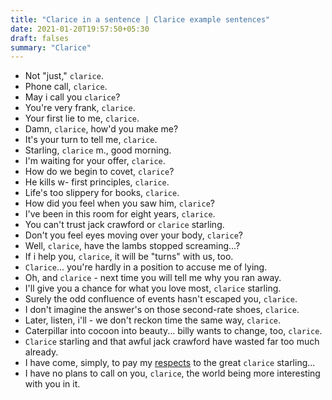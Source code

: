 ```yaml
---
title: "Clarice in a sentence | Clarice example sentences"
date: 2021-01-20T19:57:50+05:30
draft: falses
summary: "Clarice"
---
```

- Not "just," `clarice`.
- Phone call, `clarice`.
- May i call you `clarice`?
- You're very frank, `clarice`.
- Your first lie to me, `clarice`.
- Damn, `clarice`, how'd you make me?
- It's your turn to tell me, `clarice`.
- Starling, `clarice` m., good morning.
- I'm waiting for your offer, `clarice`.
- How do we begin to covet, `clarice`?
- He kills w- first principles, `clarice`.
- Life's too slippery for books, `clarice`.
- How did you feel when you saw him, `clarice`?
- I've been in this room for eight years, `clarice`.
- You can't trust jack crawford or `clarice` starling.
- Don't you feel eyes moving over your body, `clarice`?
- Well, `clarice`, have the lambs stopped screaming...?
- If i help you, `clarice`, it will be "turns" with us, too.
- `Clarice`... you're hardly in a position to accuse me of lying.
- Oh, and `clarice` - next time you will tell me why you ran away.
- I'll give you a chance for what you love most, `clarice` starling.
- Surely the odd confluence of events hasn't escaped you, `clarice`.
- I don't imagine the answer's on those second-rate shoes, `clarice`.
- Later, listen, i'll - we don't reckon time the same way, `clarice`.
- Caterpillar into cocoon into beauty... billy wants to change, too, `clarice`.
- `Clarice` starling and that awful jack crawford have wasted far too much already.
- I have come, simply, to pay my <u>respects</u> to the great `clarice` starling...
- I have no plans to call on you, `clarice`, the world being more interesting with you in it.
                 
